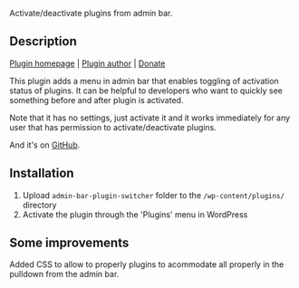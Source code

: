 Activate/deactivate plugins from admin bar.

## Description

[Plugin homepage](http://blog.milandinic.com/wordpress/plugins/admin-bar-plugin-switcher/) | [Plugin author](http://blog.milandinic.com/) | [Donate](http://blog.milandinic.com/donate/)

This plugin adds a menu in admin bar that enables toggling of activation status of plugins. It can be helpful to developers who want to quickly see something before and after plugin is activated.

Note that it has no settings, just activate it and it works immediately for any user that has permission to activate/deactivate plugins.

And it's on [GitHub](https://github.com/dimadin/admin-bar-plugin-switcher).

## Installation


1. Upload `admin-bar-plugin-switcher` folder to the `/wp-content/plugins/` directory
2. Activate the plugin through the 'Plugins' menu in WordPress


## Some improvements
Added CSS to allow to properly plugins to acommodate all properly in the pulldown from the admin bar. 
